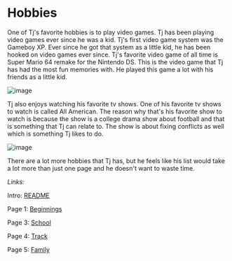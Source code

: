 # Hobbies

One of Tj's favorite hobbies is to play video games. Tj has been playing video games ever since he was a kid. Tj's first video game system was the Gameboy XP. Ever since he got that system as a little kid, he has been hooked on video games ever since. Tj's favorite video game of all time is Super Mario 64 remake for the Nintendo DS. This is the video game that Tj has had the most fun memories with. He played this game a lot with his friends as a little kid.

![image](https://user-images.githubusercontent.com/128004223/225762317-4f260786-16ea-452a-962b-90ef30951d01.png)

Tj also enjoys watching his favorite tv shows. One of his favorite tv shows to watch is called All American. The reason why that's his favorite show to watch is because the show is a college drama show about football and that is something that Tj can relate to. The show is about fixing conflicts as well which is something Tj likes to do.

![image](https://user-images.githubusercontent.com/128004223/225763180-4936e078-505c-428f-81e8-539920455fcd.png)

There are a lot more hobbies that Tj has, but he feels like his list would take a lot more than just one page and he doesn't want to waste time.

_Links:_

Intro: [README](README.md)

Page 1: [Beginnings](Beginnings.md)

Page 3: [School](school.md) 

Page 4: [Track](Track.md)

Page 5: [Family](Family.md)
